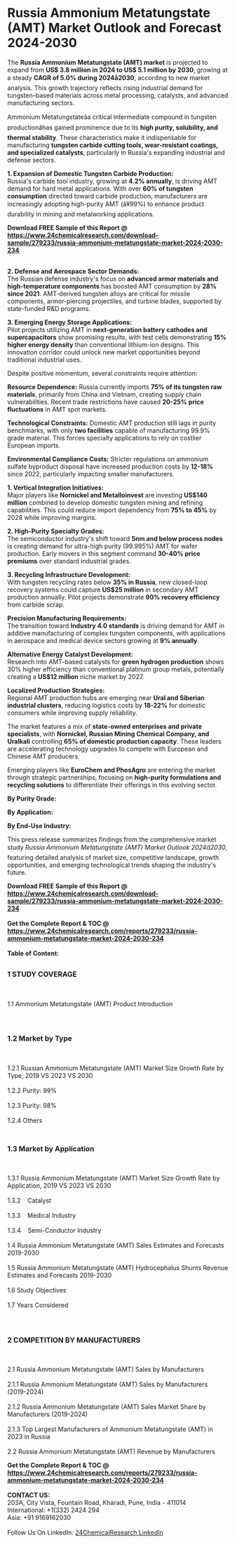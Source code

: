 <h1>Russia Ammonium Metatungstate (AMT) Market Outlook and Forecast 2024-2030</h1><p>The <strong>Russia Ammonium Metatungstate (AMT) market</strong> is projected to expand from <strong>US$ 3.8 million in 2024 to US$ 5.1 million by 2030</strong>, growing at a steady <strong>CAGR of 5.0% during 2024â2030</strong>, according to new market analysis. This growth trajectory reflects rising industrial demand for tungsten-based materials across metal processing, catalysts, and advanced manufacturing sectors.</p><p>Ammonium Metatungstateâa critical intermediate compound in tungsten productionâhas gained prominence due to its <strong>high purity, solubility, and thermal stability</strong>. These characteristics make it indispensable for manufacturing <strong>tungsten carbide cutting tools, wear-resistant coatings, and specialized catalysts</strong>, particularly in Russia's expanding industrial and defense sectors.</p><p><strong>1. Expansion of Domestic Tungsten Carbide Production:</strong><br>
Russia's carbide tool industry, growing at <strong>4.2% annually</strong>, is driving AMT demand for hard metal applications. With over <strong>60% of tungsten consumption</strong> directed toward carbide production, manufacturers are increasingly adopting high-purity AMT (â¥99%) to enhance product durability in mining and metalworking applications.</p><div><b>Download FREE Sample of this Report @ 
            <a href="https://www.24chemicalresearch.com/download-sample/279233/russia-ammonium-metatungstate-market-2024-2030-234">
            https://www.24chemicalresearch.com/download-sample/279233/russia-ammonium-metatungstate-market-2024-2030-234</a></b></div><br><p><strong>2. Defense and Aerospace Sector Demands:</strong><br>
The Russian defense industry's focus on <strong>advanced armor materials and high-temperature components</strong> has boosted AMT consumption by <strong>28% since 2021</strong>. AMT-derived tungsten alloys are critical for missile components, armor-piercing projectiles, and turbine blades, supported by state-funded R&amp;D programs.</p><p><strong>3. Emerging Energy Storage Applications:</strong><br>
Pilot projects utilizing AMT in <strong>next-generation battery cathodes and supercapacitors</strong> show promising results, with test cells demonstrating <strong>15% higher energy density</strong> than conventional lithium-ion designs. This innovation corridor could unlock new market opportunities beyond traditional industrial uses.</p><p>Despite positive momentum, several constraints require attention:</p><p><strong>Resource Dependence:</strong> Russia currently imports <strong>75% of its tungsten raw materials</strong>, primarily from China and Vietnam, creating supply chain vulnerabilities. Recent trade restrictions have caused <strong>20-25% price fluctuations</strong> in AMT spot markets.</p><p><strong>Technological Constraints:</strong> Domestic AMT production still lags in purity benchmarks, with only <strong>two facilities</strong> capable of manufacturing 99.9% grade material. This forces specialty applications to rely on costlier European imports.</p><p><strong>Environmental Compliance Costs:</strong> Stricter regulations on ammonium sulfate byproduct disposal have increased production costs by <strong>12-18%</strong> since 2022, particularly impacting smaller manufacturers.</p><p><strong>1. Vertical Integration Initiatives:</strong><br>
Major players like <strong>Nornickel and Metalloinvest</strong> are investing <strong>US$140 million</strong> combined to develop domestic tungsten mining and refining capabilities. This could reduce import dependency from <strong>75% to 45%</strong> by 2028 while improving margins.</p><p><strong>2. High-Purity Specialty Grades:</strong><br>
The semiconductor industry's shift toward <strong>5nm and below process nodes</strong> is creating demand for ultra-high purity (99.995%) AMT for wafer production. Early movers in this segment command <strong>30-40% price premiums</strong> over standard industrial grades.</p><p><strong>3. Recycling Infrastructure Development:</strong><br>
With tungsten recycling rates below <strong>35% in Russia</strong>, new closed-loop recovery systems could capture <strong>US$25 million</strong> in secondary AMT production annually. Pilot projects demonstrate <strong>90% recovery efficiency</strong> from carbide scrap.</p><p><strong>Precision Manufacturing Requirements:</strong><br>
	The transition toward <strong>Industry 4.0 standards</strong> is driving demand for AMT in additive manufacturing of complex tungsten components, with applications in aerospace and medical device sectors growing at <strong>9% annually</strong>.</p><p><strong>Alternative Energy Catalyst Development:</strong><br>
	Research into AMT-based catalysts for <strong>green hydrogen production</strong> shows 30% higher efficiency than conventional platinum group metals, potentially creating a <strong>US$12 million</strong> niche market by 2027.</p><p><strong>Localized Production Strategies:</strong><br>
	Regional AMT production hubs are emerging near <strong>Ural and Siberian industrial clusters</strong>, reducing logistics costs by <strong>18-22%</strong> for domestic consumers while improving supply reliability.</p><p>The market features a mix of <strong>state-owned enterprises and private specialists</strong>, with <strong>Nornickel, Russian Mining Chemical Company, and Uralkali</strong> controlling <strong>65% of domestic production capacity</strong>. These leaders are accelerating technology upgrades to compete with European and Chinese AMT producers.</p><p>Emerging players like <strong>EuroChem and PhosAgro</strong> are entering the market through strategic partnerships, focusing on <strong>high-purity formulations and recycling solutions</strong> to differentiate their offerings in this evolving sector.</p><p><strong>By Purity Grade:</strong></p><p><strong>By Application:</strong></p><p><strong>By End-Use Industry:</strong></p><p>This press release summarizes findings from the comprehensive market study <em>Russia Ammonium Metatungstate (AMT) Market Outlook 2024â2030</em>, featuring detailed analysis of market size, competitive landscape, growth opportunities, and emerging technological trends shaping the industry's future.</p><div><b>Download FREE Sample of this Report @ 
            <a href="https://www.24chemicalresearch.com/download-sample/279233/russia-ammonium-metatungstate-market-2024-2030-234">
            https://www.24chemicalresearch.com/download-sample/279233/russia-ammonium-metatungstate-market-2024-2030-234</a></b></div><br><div><b>Get the Complete Report & TOC @ 
            <a href="https://www.24chemicalresearch.com/reports/279233/russia-ammonium-metatungstate-market-2024-2030-234">
            https://www.24chemicalresearch.com/reports/279233/russia-ammonium-metatungstate-market-2024-2030-234</a></b></div><br>
            <b>Table of Content:</b><p><h2><span style="font-size:16px"><strong>1 STUDY COVERAGE</strong></span></h2><br />
<p>1.1 Ammonium Metatungstate (AMT) Product Introduction</p><br />
<h2><span style="font-size:16px"><strong>1.2 Market by Type</strong></span></h2><br />
<p>1.2.1 Russian Ammonium Metatungstate (AMT) Market Size Growth Rate by Type, 2019 VS 2023 VS 2030<br /><br />
1.2.2 Purity: 99%&nbsp;&nbsp; &nbsp;<br /><br />
1.2.3 Purity: 98%<br /><br />
1.2.4 Others<br /><br />
<h2><span style="font-size:16px"><strong>1.3 Market by Application</strong></span></h2><br />
<p>1.3.1 Russia Ammonium Metatungstate (AMT) Market Size Growth Rate by Application, 2019 VS 2023 VS 2030<br /><br />
1.3.2&nbsp;&nbsp; &nbsp;Catalyst<br /><br />
1.3.3&nbsp;&nbsp; &nbsp;Medical Industry<br /><br />
1.3.4&nbsp;&nbsp; &nbsp;Semi-Conductor Industry<br /><br />
1.4 Russia Ammonium Metatungstate (AMT) Sales Estimates and Forecasts 2019-2030<br /><br />
1.5 Russia Ammonium Metatungstate (AMT) Hydrocephalus Shunts Revenue Estimates and Forecasts 2019-2030<br /><br />
1.6 Study Objectives<br /><br />
1.7 Years Considered</p><br />
<h2><span style="font-size:16px"><strong>2 COMPETITION BY MANUFACTURERS</strong></span></h2><br />
<p>2.1 Russia Ammonium Metatungstate (AMT) Sales by Manufacturers<br /><br />
2.1.1 Russia Ammonium Metatungstate (AMT) Sales by Manufacturers (2019-2024)<br /><br />
2.1.2 Russia Ammonium Metatungstate (AMT) Sales Market Share by Manufacturers (2019-2024)<br /><br />
2.1.3 Top Largest Manufacturers of Ammonium Metatungstate (AMT) in 2023 in Russia<br /><br />
2.2 Russia Ammonium Metatungstate (AMT) Revenue by Manufacturers<br </p><div><b>Get the Complete Report & TOC @ 
            <a href="https://www.24chemicalresearch.com/reports/279233/russia-ammonium-metatungstate-market-2024-2030-234">
            https://www.24chemicalresearch.com/reports/279233/russia-ammonium-metatungstate-market-2024-2030-234</a></b></div><br><b>CONTACT US:</b><br>
            203A, City Vista, Fountain Road, Kharadi, Pune, India - 411014<br>
            International: +1(332) 2424 294<br>
            Asia: +91 9169162030 <br><br>
            Follow Us On LinkedIn: <a href="https://www.linkedin.com/company/24chemicalresearch/">24ChemicalResearch LinkedIn</a>